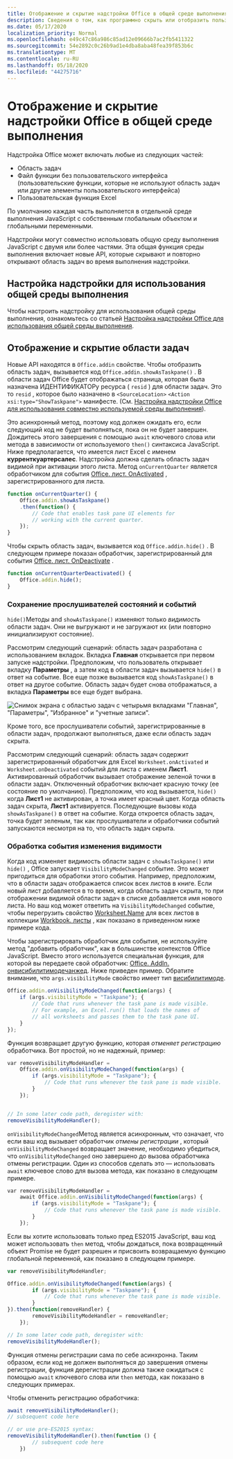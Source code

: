 ```yaml
---
title: Отображение и скрытие надстройки Office в общей среде выполнения
description: Сведения о том, как программно скрыть или отобразить пользовательский интерфейс надстройки, когда он работает постоянно
ms.date: 05/17/2020
localization_priority: Normal
ms.openlocfilehash: e49c47c86a986c85ad12e09666b7ac2fb5411322
ms.sourcegitcommit: 54e2892c0c26b9ad1e4dba8aba48fea39f853b6c
ms.translationtype: MT
ms.contentlocale: ru-RU
ms.lasthandoff: 05/18/2020
ms.locfileid: "44275716"
---
```

# <a name="show-or-hide-an-office-add-in-in-a-shared-runtime"></a>Отображение и скрытие надстройки Office в общей среде выполнения

Надстройка Office может включать любые из следующих частей:

- Область задач
- Файл функции без пользовательского интерфейса (пользовательские функции, которые не используют область задач или другие элементы пользовательского интерфейса)
- Пользовательская функция Excel

По умолчанию каждая часть выполняется в отдельной среде выполнения JavaScript с собственным глобальным объектом и глобальными переменными.

Надстройки могут совместно использовать общую среду выполнения JavaScript с двумя или более частями. Эта общая функция среды выполнения включает новые API, которые скрывают и повторно открывают область задач во время выполнения надстройки.

## <a name="configure-an-add-in-to-use-a-shared-runtime"></a>Настройка надстройки для использования общей среды выполнения

Чтобы настроить надстройку для использования общей среды выполнения, ознакомьтесь со статьей [Настройка надстройки Office для использования общей среды выполнения](configure-your-add-in-to-use-a-shared-runtime.md).

## <a name="show-and-hide-the-task-pane"></a>Отображение и скрытие области задач

Новые API находятся в `Office.addin` свойстве. Чтобы отобразить область задач, вызывается код `Office.addin.showAsTaskpane()` . В области задач Office будет отображаться страница, которая была назначена ИДЕНТИФИКАТОРу ресурса ( `resid` ) для области задач. Это то `resid` , которое было назначено в `<SourceLocation>` `<Action xsi:type="ShowTaskpane">` манифесте. (См. [Настройка надстройки Office для использования совместно используемой среды выполнения](configure-your-add-in-to-use-a-shared-runtime.md)).

Это асинхронный метод, поэтому код должен ожидать его, если следующий код не будет выполняться, пока он не будет завершен. Дождитесь этого завершения с помощью `await` ключевого слова или метода в зависимости от используемого `then()` синтаксиса JavaScript. Ниже предполагается, что имеется лист Excel с именем **курренткуартерсалес**. Надстройка должна сделать область задач видимой при активации этого листа. Метод `onCurrentQuarter` является обработчиком для события [Office. лист. OnActivated](/javascript/api/excel/excel.worksheet?view=excel-js-preview#onactivated) , зарегистрированного для листа.

```javascript
function onCurrentQuarter() {
    Office.addin.showAsTaskpane()
    .then(function() {
        // Code that enables task pane UI elements for
        // working with the current quarter.
    });
}
```

Чтобы скрыть область задач, вызывается код `Office.addin.hide()` . В следующем примере показан обработчик, зарегистрированный для события [Office. лист. OnDeactivate](/javascript/api/excel/excel.worksheet?view=excel-js-preview#ondeactivated) .

```javascript
function onCurrentQuarterDeactivated() {
    Office.addin.hide();
}
```

### <a name="preservation-of-state-and-event-listeners"></a>Сохранение прослушивателей состояний и событий

`hide()`Методы and `showAsTaskpane()` изменяют только *видимость* области задач. Они не выгружают и не загружают их (или повторно инициализируют состояние).

Рассмотрим следующий сценарий: область задач разработана с использованием вкладок. Вкладка **Главная** открывается при первом запуске надстройки. Предположим, что пользователь открывает вкладку **Параметры** , а затем код в области задач вызывается `hide()` в ответ на событие. Все еще позже вызывается код `showAsTaskpane()` в ответ на другое событие. Область задач будет снова отображаться, а вкладка **Параметры** все еще будет выбрана.

![Снимок экрана с областью задач с четырьмя вкладками "Главная", "Параметры", "Избранное" и "учетные записи".](../images/TaskpaneWithTabs.png)

Кроме того, все прослушиватели событий, зарегистрированные в области задач, продолжают выполняться, даже если область задач скрыта.

Рассмотрим следующий сценарий: область задач содержит зарегистрированный обработчик для Excel `Worksheet.onActivated` и `Worksheet.onDeactivated` событий для листа с именем **Лист1**. Активированный обработчик вызывает отображение зеленой точки в области задач. Отключенный обработчик включает красную точку (ее состояние по умолчанию). Предположим, что код вызывается, `hide()` когда **Лист1** не активирован, а точка имеет красный цвет. Когда область задач скрыта, **Лист1** активируется. Последующие вызовы кода `showAsTaskpane()` в ответ на событие. Когда откроется область задач, точка будет зеленым, так как прослушиватели и обработчики событий запускаются несмотря на то, что область задач скрыта.

### <a name="handle-visibility-changed-event"></a>Обработка события изменения видимости

Когда код изменяет видимость области задач с `showAsTaskpane()` или `hide()` , Office запускает `VisibilityModeChanged` событие. Это может пригодиться для обработки этого события. Например, предположим, что в области задач отображается список всех листов в книге. Если новый лист добавляется в то время, когда область задач скрыта, то при отображении видимой области задач в списке добавляется имя нового листа. Но ваш код может ответить на `VisibilityModeChanged` событие, чтобы перегрузить свойство [Worksheet.Name](/javascript/api/excel/excel.worksheet#name) для всех листов в коллекции [Workbook. листы](/javascript/api/excel/excel.workbook#worksheets) , как показано в приведенном ниже примере кода.

Чтобы зарегистрировать обработчик для события, не используйте метод "добавить обработчик", как в большинстве контекстов Office JavaScript. Вместо этого используется специальная функция, для которой вы передаете свой обработчик: [Office. AddIn. онвисибилитимодечанжед](/javascript/api/office/office.addin#onvisibilitymodechanged-listener-). Ниже приведен пример. Обратите внимание, что `args.visibilityMode` свойство имеет тип [висибилитимоде](/javascript/api/office/office.visibilitymode).

```javascript
Office.addin.onVisibilityModeChanged(function(args) {
    if (args.visibilityMode = "Taskpane"); {
        // Code that runs whenever the task pane is made visible.
        // For example, an Excel.run() that loads the names of
        // all worksheets and passes them to the task pane UI.
    }
});
```

Функция возвращает другую функцию, которая *отменяет регистрацию* обработчика. Вот простой, но не надежный, пример:

```javascript
var removeVisibilityModeHandler =
    Office.addin.onVisibilityModeChanged(function(args) {
        if (args.visibilityMode = "Taskpane"); {
            // Code that runs whenever the task pane is made visible.
        }
    });


// In some later code path, deregister with:
removeVisibilityModeHandler();
```

`onVisibilityModeChanged`Метод является асинхронным, что означает, что если ваш код вызывает обработчик *отмены регистрации* , который `onVisibilityModeChanged` возвращает значение, необходимо убедиться, что `onVisibilityModeChanged` оно завершено до вызова обработчика отмены регистрации. Один из способов сделать это — использовать `await` ключевое слово для вызова метода, как показано в следующем примере.

```javascript
var removeVisibilityModeHandler =
    await Office.addin.onVisibilityModeChanged(function(args) {
        if (args.visibilityMode = "Taskpane"); {
            // Code that runs whenever the task pane is made visible.
        }
    });
```

Если вы хотите использовать только пред ES2015 JavaScript, ваш код может использовать `then` метод, чтобы дождаться, пока возвращенный объект Promise не будет разрешен и присвоить возвращаемую функцию глобальной переменной, как показано в следующем примере.

```javascript
var removeVisibilityModeHandler;

Office.addin.onVisibilityModeChanged(function(args) {
        if (args.visibilityMode = "Taskpane"); {
            // Code that runs whenever the task pane is made visible.
        }
}).then(function(removeHandler) {
        removeVisibilityModeHandler = removeHandler;
    });

// In some later code path, deregister with:
removeVisibilityModeHandler();
```

Функция отмены регистрации сама по себе асинхронна. Таким образом, если код не должен выполняться до завершения отмены регистрации, функция дерегистрации должна также ожидаться с помощью `await` ключевого слова или `then` метода, как показано в следующих примерах.

Чтобы отменить регистрацию обработчика:

```javascript
await removeVisibilityModeHandler();
// subsequent code here

// or use pre-ES2015 syntax:
removeVisibilityModeHandler().then(function () {
        // subsequent code here
    })
```

